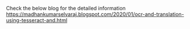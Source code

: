 Check the below blog for the detailed information
https://madhankumarselvaraj.blogspot.com/2020/01/ocr-and-translation-using-tesseract-and.html
